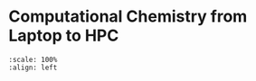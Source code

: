 #  Computational Chemistry from Laptop to HPC

```{figure} /img/cover.png
:scale: 100%
:align: left
```

